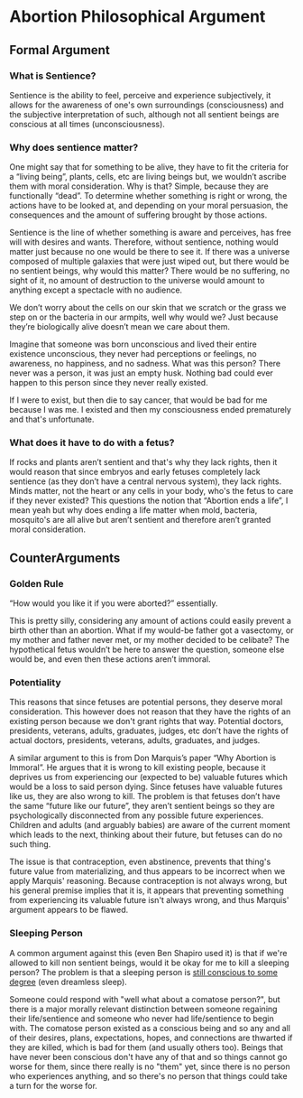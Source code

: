# Abortion Philosophical Argument

## Formal Argument

### What is Sentience?

Sentience is the ability to feel, perceive and experience subjectively, it allows for the awareness of one's own surroundings \(consciousness\) and the subjective interpretation of such, although not all sentient beings are conscious at all times \(unconsciousness\).

### Why does sentience matter?

One might say that for something to be alive, they have to fit the criteria for a “living being”, plants, cells, etc are living beings but, we wouldn’t ascribe them with moral consideration. Why is that? Simple, because they are functionally “dead”. To determine whether something is right or wrong, the actions have to be looked at, and depending on your moral persuasion, the consequences and the amount of suffering brought by those actions.

Sentience is the line of whether something is aware and perceives, has free will with desires and wants. Therefore, without sentience, nothing would matter just because no one would be there to see it. If there was a universe composed of multiple galaxies that were just wiped out, but there would be no sentient beings, why would this matter? There would be no suffering, no sight of it, no amount of destruction to the universe would amount to anything except a spectacle with no audience.

We don’t worry about the cells on our skin that we scratch or the grass we step on or the bacteria in our armpits, well why would we? Just because they’re biologically alive doesn’t mean we care about them.

Imagine that someone was born unconscious and lived their entire existence unconscious, they never had perceptions or feelings, no awareness, no happiness, and no sadness. What was this person? There never was a person, it was just an empty husk. Nothing bad could ever happen to this person since they never really existed.

If I were to exist, but then die to say cancer, that would be bad for me because I was me. I existed and then my consciousness ended prematurely and that's unfortunate.

### What does it have to do with a fetus?

If rocks and plants aren’t sentient and that's why they lack rights, then it would reason that since embryos and early fetuses completely lack sentience \(as they don’t have a central nervous system\), they lack rights. Minds matter, not the heart or any cells in your body, who's the fetus to care if they never existed? This questions the notion that “Abortion ends a life”, I mean yeah but why does ending a life matter when mold, bacteria, mosquito's are all alive but aren’t sentient and therefore aren’t granted moral consideration.

## CounterArguments

### Golden Rule

“How would you like it if you were aborted?” essentially.

This is pretty silly, considering any amount of actions could easily prevent a birth other than an abortion. What if my would-be father got a vasectomy, or my mother and father never met, or my mother decided to be celibate? The hypothetical fetus wouldn’t be here to answer the question, someone else would be, and even then these actions aren’t immoral.

### Potentiality

This reasons that since fetuses are potential persons, they deserve moral consideration. This however does not reason that they have the rights of an existing person because we don't grant rights that way. Potential doctors, presidents, veterans, adults, graduates, judges, etc don’t have the rights of actual doctors, presidents, veterans, adults, graduates, and judges.

A similar argument to this is from Don Marquis’s paper “Why Abortion is Immoral”. He argues that it is wrong to kill existing people, because it deprives us from experiencing our \(expected to be\) valuable futures which would be a loss to said person dying. Since fetuses have valuable futures like us, they are also wrong to kill. The problem is that fetuses don’t have the same “future like our future”, they aren’t sentient beings so they are psychologically disconnected from any possible future experiences. Children and adults \(and arguably babies\) are aware of the current moment which leads to the next, thinking about their future, but fetuses can do no such thing.

The issue is that contraception, even abstinence, prevents that thing's future value from materializing, and thus appears to be incorrect when we apply Marquis' reasoning. Because contraception is not always wrong, but his general premise implies that it is, it appears that preventing something from experiencing its valuable future isn't always wrong, and thus Marquis' argument appears to be flawed.

### Sleeping Person

A common argument against this \(even Ben Shapiro used it\) is that if we're allowed to kill non sentient beings, would it be okay for me to kill a sleeping person? The problem is that a sleeping person is [still conscious to some degree](https://www.sciencealert.com/your-consciousness-does-not-switch-off-during-a-dreamless-sleep-say-scientists) \(even dreamless sleep\). 

Someone could respond with "well what about a comatose person?", but there is a major morally relevant distinction between someone regaining their life/sentience and someone who never had life/sentience to begin with. The comatose person existed as a conscious being and so any and all of their desires, plans, expectations, hopes, and connections are thwarted if they are killed, which is bad for them \(and usually others too\). Beings that have never been conscious don't have any of that and so things cannot go worse for them, since there really is no "them" yet, since there is no person who experiences anything, and so there's no person that things could take a turn for the worse for.


